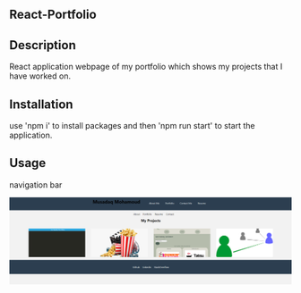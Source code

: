 ## React-Portfolio

## Description

React application webpage of my portfolio which shows my projects that I have worked on.

## Installation

use 'npm i' to install packages and then 'npm run start' to start the application.

## Usage

navigation bar

![Screenshot](./public/react%20portfolio.PNG)